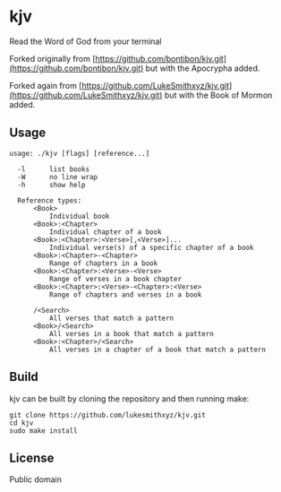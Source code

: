 # kjv

Read the Word of God from your terminal

Forked originally from [https://github.com/bontibon/kjv.git](https://github.com/bontibon/kjv.git) but with the Apocrypha added.

Forked again from [https://github.com/LukeSmithxyz/kjv.git](https://github.com/LukeSmithxyz/kjv.git) but with the Book of Mormon added.

## Usage

    usage: ./kjv [flags] [reference...]

      -l      list books
      -W      no line wrap
      -h      show help

      Reference types:
          <Book>
              Individual book
          <Book>:<Chapter>
              Individual chapter of a book
          <Book>:<Chapter>:<Verse>[,<Verse>]...
              Individual verse(s) of a specific chapter of a book
          <Book>:<Chapter>-<Chapter>
              Range of chapters in a book
          <Book>:<Chapter>:<Verse>-<Verse>
              Range of verses in a book chapter
          <Book>:<Chapter>:<Verse>-<Chapter>:<Verse>
              Range of chapters and verses in a book

          /<Search>
              All verses that match a pattern
          <Book>/<Search>
              All verses in a book that match a pattern
          <Book>:<Chapter>/<Search>
              All verses in a chapter of a book that match a pattern

## Build

kjv can be built by cloning the repository and then running make:

    git clone https://github.com/lukesmithxyz/kjv.git
    cd kjv
    sudo make install

## License

Public domain
